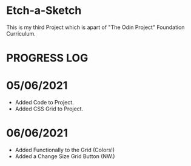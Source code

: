 # Etch-a-Sketch
This is my third Project which is apart of "The Odin Project" Foundation Curriculum. 

# PROGRESS LOG

# 05/06/2021
- Added Code to Project.
- Added CSS Grid to Project.

# 06/06/2021
- Added Functionally to the Grid (Colors!)
- Added a Change Size Grid Button (NW.)
